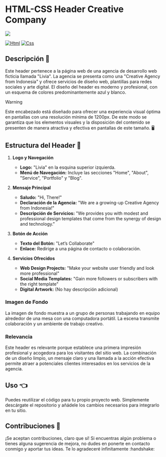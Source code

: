 # HTML-CSS Header Creative Company

<img src="creative-company.png">

[![Html](https://img.shields.io/badge/HTML-white?style=for-the-badge&logo=html5&logoColor=white&labelColor=black&color=%23E34F26)]()
[![Css](https://img.shields.io/badge/css-white?style=for-the-badge&logo=css3&logoColor=white&labelColor=black&color=blue)]()

## Descripción :memo:

Este header pertenece a la página web de una agencia de desarrollo web ficticia llamada "Livia". La agencia se presenta como una "Creative Agency from Indonesia" y ofrece servicios de diseño web, plantillas para redes sociales y arte digital. El diseño del header es moderno y profesional, con un esquema de colores predominantemente azul y blanco.
> [!WARNING]
> Este encabezado está diseñado para ofrecer una experiencia visual óptima en pantallas con una resolución mínima de 1200px. De este modo se garantiza que los elementos visuales y la disposición del contenido se presenten de manera atractiva y efectiva en pantallas de este tamaño. 🖥️

## Estructura del Header :open_file_folder:

1. **Logo y Navegación**
   - **Logo:** "Livia" en la esquina superior izquierda.
   - **Menú de Navegación:** Incluye las secciones "Home", "About", "Service", "Portfolio" y "Blog".

2. **Mensaje Principal**
   - **Saludo:** "Hi, There!"
   - **Declaración de la Agencia:** "We are a growing-up Creative Agency from Indonesia!"
   - **Descripción de Servicios:** "We provides you with modest and professional design templates that come from the synergy of design and technology."

3. **Botón de Acción**
   - **Texto del Botón:** "Let’s Collaborate"
   - **Enlace:** Redirige a una página de contacto o colaboración.

4. **Servicios Ofrecidos**
   - **Web Design Projects:** "Make your website user friendly and look more professional"
   - **Social Media Templates:** "Gain more followers or subscribers with the right template"
   - **Digital Artwork:** (No hay descripción adicional)

### Imagen de Fondo

La imagen de fondo muestra a un grupo de personas trabajando en equipo alrededor de una mesa con una computadora portátil. La escena transmite colaboración y un ambiente de trabajo creativo.

### Relevancia

Este header es relevante porque establece una primera impresión profesional y acogedora para los visitantes del sitio web. La combinación de un diseño limpio, un mensaje claro y una llamada a la acción efectiva permite atraer a potenciales clientes interesados en los servicios de la agencia.

## Uso :point_left:
<p>Puedes reutilizar el código para tu propio proyecto web. Simplemente descárgate el repositorio y añádele los cambios necesarios para integrarlo en tu sitio.</p>

## Contribuciones :information_desk_person:
<p>¡Se aceptan contribuciones, claro que sí! Si encuentras algún problema o tienes alguna sugerencia de mejora, no dudes en ponerte en contacto conmigo y aportar tus ideas. Te lo agradeceré infinitamente :handshake:</p>

 
